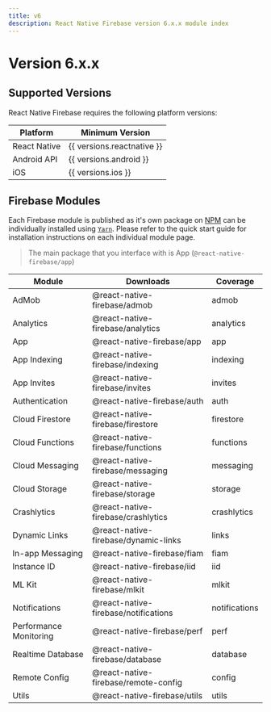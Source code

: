 ```yaml
---
title: v6
description: React Native Firebase version 6.x.x module index
---
```


# Version 6.x.x

## Supported Versions

React Native Firebase requires the following platform versions:

| Platform     | Minimum Version            |
| ------------ | -------------------------- |
| React Native | {{ versions.reactnative }} |
| Android API  | {{ versions.android }}     |
| iOS          | {{ versions.ios }}         |

## Firebase Modules

Each Firebase module is published as it's own package on [NPM](https://www.npmjs.com/) can be
individually installed using [`Yarn`](https://yarnpkg.com/lang/en/). Please refer to the quick start guide
for installation instructions on each individual module page.

> The main package that you interface with is <Anchor version href="/app">App</Anchor> (`@react-native-firebase/app`)

| Module                                               | Downloads                                                            | Coverage                                     |
| ---------------------------------------------------- | -------------------------------------------------------------------- | -------------------------------------------- |
| <Anchor href="/admob">AdMob</Anchor>                 | <Badge type="downloads">@react-native-firebase/admob</Badge>         | <Badge type="coverage">admob</Badge>         |
| <Anchor href="/analytics">Analytics</Anchor>         | <Badge type="downloads">@react-native-firebase/analytics</Badge>     | <Badge type="coverage">analytics</Badge>     |
| <Anchor href="/app">App</Anchor>                     | <Badge type="downloads">@react-native-firebase/app</Badge>           | <Badge type="coverage">app</Badge>           |
| <Anchor href="/indexing">App Indexing</Anchor>       | <Badge type="downloads">@react-native-firebase/indexing</Badge>      | <Badge type="coverage">indexing</Badge>      |
| <Anchor href="/invites">App Invites</Anchor>         | <Badge type="downloads">@react-native-firebase/invites</Badge>       | <Badge type="coverage">invites</Badge>       |
| <Anchor href="/auth">Authentication</Anchor>         | <Badge type="downloads">@react-native-firebase/auth</Badge>          | <Badge type="coverage">auth</Badge>          |
| <Anchor href="/firestore">Cloud Firestore</Anchor>   | <Badge type="downloads">@react-native-firebase/firestore</Badge>     | <Badge type="coverage">firestore</Badge>     |
| <Anchor href="/functions">Cloud Functions</Anchor>   | <Badge type="downloads">@react-native-firebase/functions</Badge>     | <Badge type="coverage">functions</Badge>     |
| <Anchor href="/messaging">Cloud Messaging</Anchor>   | <Badge type="downloads">@react-native-firebase/messaging</Badge>     | <Badge type="coverage">messaging</Badge>     |
| <Anchor href="/storage">Cloud Storage</Anchor>       | <Badge type="downloads">@react-native-firebase/storage</Badge>       | <Badge type="coverage">storage</Badge>       |
| <Anchor href="/crashlytics">Crashlytics</Anchor>     | <Badge type="downloads">@react-native-firebase/crashlytics</Badge>   | <Badge type="coverage">crashlytics</Badge>   |
| <Anchor href="/links">Dynamic Links</Anchor>         | <Badge type="downloads">@react-native-firebase/dynamic-links</Badge> | <Badge type="coverage">links</Badge>         |
| <Anchor href="/fiam">In-app Messaging</Anchor>       | <Badge type="downloads">@react-native-firebase/fiam</Badge>          | <Badge type="coverage">fiam</Badge>          |
| <Anchor href="/iid">Instance ID</Anchor>             | <Badge type="downloads">@react-native-firebase/iid</Badge>           | <Badge type="coverage">iid</Badge>           |
| <Anchor href="/mlkit">ML Kit</Anchor>                | <Badge type="downloads">@react-native-firebase/mlkit</Badge>         | <Badge type="coverage">mlkit</Badge>         |
| <Anchor href="/notifications">Notifications</Anchor> | <Badge type="downloads">@react-native-firebase/notifications</Badge> | <Badge type="coverage">notifications</Badge> |
| <Anchor href="/perf">Performance Monitoring</Anchor> | <Badge type="downloads">@react-native-firebase/perf</Badge>          | <Badge type="coverage">perf</Badge>          |
| <Anchor href="/database">Realtime Database</Anchor>  | <Badge type="downloads">@react-native-firebase/database</Badge>      | <Badge type="coverage">database</Badge>      |
| <Anchor href="/config">Remote Config</Anchor>        | <Badge type="downloads">@react-native-firebase/remote-config</Badge>        | <Badge type="coverage">config</Badge>        |
| <Anchor href="/utils">Utils</Anchor>                 | <Badge type="downloads">@react-native-firebase/utils</Badge>         | <Badge type="coverage">utils</Badge>         |
